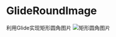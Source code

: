 # GlideRoundImage
利用Glide实现矩形圆角图片
![矩形圆角图片](https://github.com/Alpha58/GlideRoundImage/blob/master/img-folder/round.jpg?raw=true)
